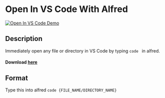 # Open In VS Code With Alfred

[![Open In VS Code Demo](http://klement-personal.storage.googleapis.com/public/open-vs-code-demo.gif)](https://github.com/klementtan/alfred-vscode/raw/master/Open%20with%20VS%20Code.alfredworkflow)

## Description
Immediately open any file or directory in VS Code by typing `code ` in alfred.

#### Download [here](https://github.com/klementtan/alfred-vscode/raw/master/Open%20with%20VS%20Code.alfredworkflow)

## Format
Type this into alfred
`code {FILE_NAME/DIRECTORY_NAME}`

